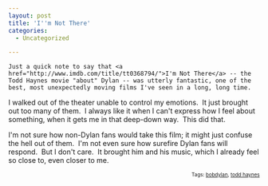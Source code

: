 ```yaml
---
layout: post
title: 'I''m Not There'
categories:
  - Uncategorized

---
```



    Just a quick note to say that <a href="http://www.imdb.com/title/tt0368794/">I'm Not There</a> -- the Todd Haynes movie "about" Dylan -- was utterly fantastic, one of the best, most unexpectedly moving films I've seen in a long, long time.  

I walked out of the theater unable to control my emotions.  It just brought out too many of them.  I always like it when I can't express how I feel about something, when it gets me in that deep-down way.  This did that. 

I'm not sure how non-Dylan fans would take this film; it might just confuse the hell out of them.  I'm not even sure how surefire Dylan fans will respond.  But I don't care.  It brought him and his music, which I already feel so close to, even closer to me.    
   <p style="font-size:10px;text-align:right;">Tags: <a href="http://technorati.com/tag/bobdylan" rel="tag">bobdylan</a>, <a href="http://technorati.com/tag/%20todd%20haynes" rel="tag"> todd haynes</a></p>
  
